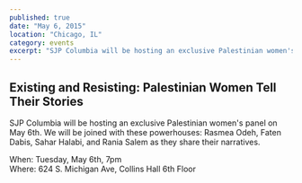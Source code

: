 ```yaml
---
published: true
date: "May 6, 2015"
location: "Chicago, IL"
category: events
excerpt: "SJP Columbia will be hosting an exclusive Palestinian women's panel."
---
```


## Existing and Resisting: Palestinian Women Tell Their Stories

SJP Columbia will be hosting an exclusive Palestinian women's panel on May 6th. We will be joined with these powerhouses: Rasmea Odeh, Faten Dabis, Sahar Halabi, and Rania Salem as they share their narratives.

When: Tuesday, May 6th, 7pm
<br>Where: 624 S. Michigan Ave, Collins Hall 6th Floor